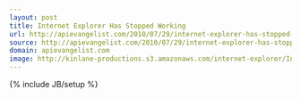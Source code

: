 ```yaml
---
layout: post
title: Internet Explorer Has Stopped Working
url: http://apievangelist.com/2010/07/29/internet-explorer-has-stopped-working/
source: http://apievangelist.com/2010/07/29/internet-explorer-has-stopped-working/
domain: apievangelist.com
image: http://kinlane-productions.s3.amazonaws.com/internet-explorer/Internet-Explorer-Stopped-Working-1.png
---
```

{% include JB/setup %}
